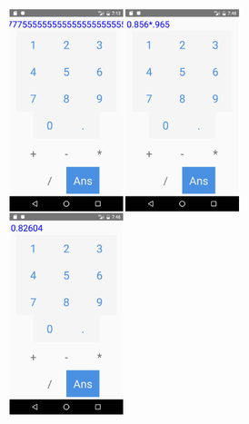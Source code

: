 <img src="screenshots/Screenshot_1484660594.png" width="200">
<img src="screenshots/Screenshot_1484662614.png" width="200">
<img src="screenshots/Screenshot_1484662617.png" width="200">

